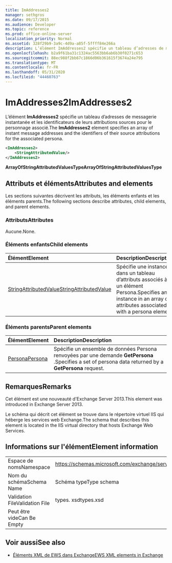 ```yaml
---
title: ImAddresses2
manager: sethgros
ms.date: 09/17/2015
ms.audience: Developer
ms.topic: reference
ms.prod: office-online-server
localization_priority: Normal
ms.assetid: 328f29b9-3a9c-4d9a-a85f-5ffff84e266a
description: L’élément ImAddresses2 spécifie un tableau d’adresses de messagerie instantanée et les identificateurs de leurs attributions sources pour le personnage associé.
ms.openlocfilehash: b2a9f61ba31c1324ac5563bb6ab6b30f0271c653
ms.sourcegitcommit: 88ec988f2bb67c1866d06b361615f3674a24e795
ms.translationtype: MT
ms.contentlocale: fr-FR
ms.lasthandoff: 05/31/2020
ms.locfileid: "44460763"
---
```

# <a name="imaddresses2"></a><span data-ttu-id="3bdd9-103">ImAddresses2</span><span class="sxs-lookup"><span data-stu-id="3bdd9-103">ImAddresses2</span></span>

<span data-ttu-id="3bdd9-104">L’élément **ImAddresses2** spécifie un tableau d’adresses de messagerie instantanée et les identificateurs de leurs attributions sources pour le personnage associé.</span><span class="sxs-lookup"><span data-stu-id="3bdd9-104">The **ImAddresses2** element specifies an array of instant message addresses and the identifiers of their source attributions for the associated persona.</span></span> 
  
```XML
<ImAddresses2>
    <StringAttributedValue/>
</ImAddresses2>
```

 <span data-ttu-id="3bdd9-105">**ArrayOfStringAttributedValuesType**</span><span class="sxs-lookup"><span data-stu-id="3bdd9-105">**ArrayOfStringAttributedValuesType**</span></span>
## <a name="attributes-and-elements"></a><span data-ttu-id="3bdd9-106">Attributs et éléments</span><span class="sxs-lookup"><span data-stu-id="3bdd9-106">Attributes and elements</span></span>

<span data-ttu-id="3bdd9-107">Les sections suivantes décrivent les attributs, les éléments enfants et les éléments parents.</span><span class="sxs-lookup"><span data-stu-id="3bdd9-107">The following sections describe attributes, child elements, and parent elements.</span></span>
  
### <a name="attributes"></a><span data-ttu-id="3bdd9-108">Attributs</span><span class="sxs-lookup"><span data-stu-id="3bdd9-108">Attributes</span></span>

<span data-ttu-id="3bdd9-109">Aucune.</span><span class="sxs-lookup"><span data-stu-id="3bdd9-109">None.</span></span>
  
### <a name="child-elements"></a><span data-ttu-id="3bdd9-110">Éléments enfants</span><span class="sxs-lookup"><span data-stu-id="3bdd9-110">Child elements</span></span>

|<span data-ttu-id="3bdd9-111">**Élément**</span><span class="sxs-lookup"><span data-stu-id="3bdd9-111">**Element**</span></span>|<span data-ttu-id="3bdd9-112">**Description**</span><span class="sxs-lookup"><span data-stu-id="3bdd9-112">**Description**</span></span>|
|:-----|:-----|
|[<span data-ttu-id="3bdd9-113">StringAttributedValue</span><span class="sxs-lookup"><span data-stu-id="3bdd9-113">StringAttributedValue</span></span>](stringattributedvalue.md) <br/> |<span data-ttu-id="3bdd9-114">Spécifie une instance dans un tableau d’attributs associés à un élément Persona.</span><span class="sxs-lookup"><span data-stu-id="3bdd9-114">Specifies an instance in an array of attributes associated with a persona element.</span></span>  <br/> |
   
### <a name="parent-elements"></a><span data-ttu-id="3bdd9-115">Éléments parents</span><span class="sxs-lookup"><span data-stu-id="3bdd9-115">Parent elements</span></span>

|<span data-ttu-id="3bdd9-116">**Élément**</span><span class="sxs-lookup"><span data-stu-id="3bdd9-116">**Element**</span></span>|<span data-ttu-id="3bdd9-117">**Description**</span><span class="sxs-lookup"><span data-stu-id="3bdd9-117">**Description**</span></span>|
|:-----|:-----|
|[<span data-ttu-id="3bdd9-118">Persona</span><span class="sxs-lookup"><span data-stu-id="3bdd9-118">Persona</span></span>](persona.md) <br/> |<span data-ttu-id="3bdd9-119">Spécifie un ensemble de données Persona renvoyées par une demande **GetPersona** .</span><span class="sxs-lookup"><span data-stu-id="3bdd9-119">Specifies a set of persona data returned by a **GetPersona** request.</span></span>  <br/> |
   
## <a name="remarks"></a><span data-ttu-id="3bdd9-120">Remarques</span><span class="sxs-lookup"><span data-stu-id="3bdd9-120">Remarks</span></span>

<span data-ttu-id="3bdd9-121">Cet élément est une nouveauté d'Exchange Server 2013.</span><span class="sxs-lookup"><span data-stu-id="3bdd9-121">This element was introduced in Exchange Server 2013.</span></span>
  
<span data-ttu-id="3bdd9-122">Le schéma qui décrit cet élément se trouve dans le répertoire virtuel IIS qui héberge les services web Exchange.</span><span class="sxs-lookup"><span data-stu-id="3bdd9-122">The schema that describes this element is located in the IIS virtual directory that hosts Exchange Web Services.</span></span>
  
## <a name="element-information"></a><span data-ttu-id="3bdd9-123">Informations sur l'élément</span><span class="sxs-lookup"><span data-stu-id="3bdd9-123">Element information</span></span>

|||
|:-----|:-----|
|<span data-ttu-id="3bdd9-124">Espace de noms</span><span class="sxs-lookup"><span data-stu-id="3bdd9-124">Namespace</span></span>  <br/> |https://schemas.microsoft.com/exchange/services/2006/types  <br/> |
|<span data-ttu-id="3bdd9-125">Nom du schéma</span><span class="sxs-lookup"><span data-stu-id="3bdd9-125">Schema Name</span></span>  <br/> |<span data-ttu-id="3bdd9-126">Schéma type</span><span class="sxs-lookup"><span data-stu-id="3bdd9-126">Type schema</span></span>  <br/> |
|<span data-ttu-id="3bdd9-127">Validation File</span><span class="sxs-lookup"><span data-stu-id="3bdd9-127">Validation File</span></span>  <br/> |<span data-ttu-id="3bdd9-128">types. xsd</span><span class="sxs-lookup"><span data-stu-id="3bdd9-128">types.xsd</span></span>  <br/> |
|<span data-ttu-id="3bdd9-129">Peut être vide</span><span class="sxs-lookup"><span data-stu-id="3bdd9-129">Can Be Empty</span></span>  <br/> ||
   
## <a name="see-also"></a><span data-ttu-id="3bdd9-130">Voir aussi</span><span class="sxs-lookup"><span data-stu-id="3bdd9-130">See also</span></span>



- [<span data-ttu-id="3bdd9-131">Éléments XML de EWS dans Exchange</span><span class="sxs-lookup"><span data-stu-id="3bdd9-131">EWS XML elements in Exchange</span></span>](ews-xml-elements-in-exchange.md)

